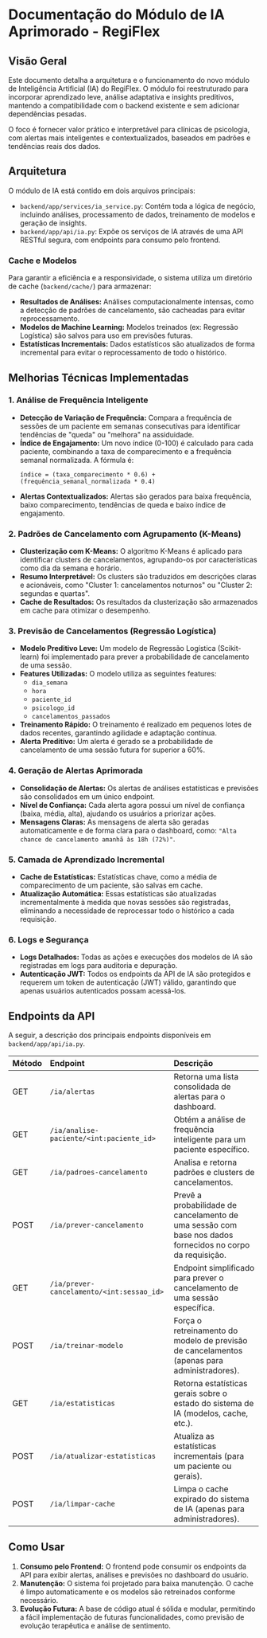 # Documentação do Módulo de IA Aprimorado - RegiFlex

## Visão Geral

Este documento detalha a arquitetura e o funcionamento do novo módulo de Inteligência Artificial (IA) do RegiFlex. O módulo foi reestruturado para incorporar aprendizado leve, análise adaptativa e insights preditivos, mantendo a compatibilidade com o backend existente e sem adicionar dependências pesadas.

O foco é fornecer valor prático e interpretável para clínicas de psicologia, com alertas mais inteligentes e contextualizados, baseados em padrões e tendências reais dos dados.

## Arquitetura

O módulo de IA está contido em dois arquivos principais:

- `backend/app/services/ia_service.py`: Contém toda a lógica de negócio, incluindo análises, processamento de dados, treinamento de modelos e geração de insights.
- `backend/app/api/ia.py`: Expõe os serviços de IA através de uma API RESTful segura, com endpoints para consumo pelo frontend.

### Cache e Modelos

Para garantir a eficiência e a responsividade, o sistema utiliza um diretório de cache (`backend/cache/`) para armazenar:

- **Resultados de Análises:** Análises computacionalmente intensas, como a detecção de padrões de cancelamento, são cacheadas para evitar reprocessamento.
- **Modelos de Machine Learning:** Modelos treinados (ex: Regressão Logística) são salvos para uso em previsões futuras.
- **Estatísticas Incrementais:** Dados estatísticos são atualizados de forma incremental para evitar o reprocessamento de todo o histórico.

## Melhorias Técnicas Implementadas

### 1. Análise de Frequência Inteligente

- **Detecção de Variação de Frequência:** Compara a frequência de sessões de um paciente em semanas consecutivas para identificar tendências de "queda" ou "melhora" na assiduidade.
- **Índice de Engajamento:** Um novo índice (0-100) é calculado para cada paciente, combinando a taxa de comparecimento e a frequência semanal normalizada. A fórmula é:
  ```
  índice = (taxa_comparecimento * 0.6) + (frequência_semanal_normalizada * 0.4)
  ```
- **Alertas Contextualizados:** Alertas são gerados para baixa frequência, baixo comparecimento, tendências de queda e baixo índice de engajamento.

### 2. Padrões de Cancelamento com Agrupamento (K-Means)

- **Clusterização com K-Means:** O algoritmo K-Means é aplicado para identificar clusters de cancelamentos, agrupando-os por características como dia da semana e horário.
- **Resumo Interpretável:** Os clusters são traduzidos em descrições claras e acionáveis, como "Cluster 1: cancelamentos noturnos" ou "Cluster 2: segundas e quartas".
- **Cache de Resultados:** Os resultados da clusterização são armazenados em cache para otimizar o desempenho.

### 3. Previsão de Cancelamentos (Regressão Logística)

- **Modelo Preditivo Leve:** Um modelo de Regressão Logística (Scikit-learn) foi implementado para prever a probabilidade de cancelamento de uma sessão.
- **Features Utilizadas:** O modelo utiliza as seguintes features:
  - `dia_semana`
  - `hora`
  - `paciente_id`
  - `psicologo_id`
  - `cancelamentos_passados`
- **Treinamento Rápido:** O treinamento é realizado em pequenos lotes de dados recentes, garantindo agilidade e adaptação contínua.
- **Alerta Preditivo:** Um alerta é gerado se a probabilidade de cancelamento de uma sessão futura for superior a 60%.

### 4. Geração de Alertas Aprimorada

- **Consolidação de Alertas:** Os alertas de análises estatísticas e previsões são consolidados em um único endpoint.
- **Nível de Confiança:** Cada alerta agora possui um nível de confiança (baixa, média, alta), ajudando os usuários a priorizar ações.
- **Mensagens Claras:** As mensagens de alerta são geradas automaticamente e de forma clara para o dashboard, como: `"Alta chance de cancelamento amanhã às 18h (72%)"`. 

### 5. Camada de Aprendizado Incremental

- **Cache de Estatísticas:** Estatísticas chave, como a média de comparecimento de um paciente, são salvas em cache.
- **Atualização Automática:** Essas estatísticas são atualizadas incrementalmente à medida que novas sessões são registradas, eliminando a necessidade de reprocessar todo o histórico a cada requisição.

### 6. Logs e Segurança

- **Logs Detalhados:** Todas as ações e execuções dos modelos de IA são registradas em logs para auditoria e depuração.
- **Autenticação JWT:** Todos os endpoints da API de IA são protegidos e requerem um token de autenticação (JWT) válido, garantindo que apenas usuários autenticados possam acessá-los.

## Endpoints da API

A seguir, a descrição dos principais endpoints disponíveis em `backend/app/api/ia.py`.

| Método | Endpoint                               | Descrição                                                                                             |
| :----- | :------------------------------------- | :---------------------------------------------------------------------------------------------------- |
| GET    | `/ia/alertas`                          | Retorna uma lista consolidada de alertas para o dashboard.                                            |
| GET    | `/ia/analise-paciente/<int:paciente_id>` | Obtém a análise de frequência inteligente para um paciente específico.                                  |
| GET    | `/ia/padroes-cancelamento`             | Analisa e retorna padrões e clusters de cancelamentos.                                                 |
| POST   | `/ia/prever-cancelamento`              | Prevê a probabilidade de cancelamento de uma sessão com base nos dados fornecidos no corpo da requisição. |
| GET    | `/ia/prever-cancelamento/<int:sessao_id>` | Endpoint simplificado para prever o cancelamento de uma sessão específica.                             |
| POST   | `/ia/treinar-modelo`                   | Força o retreinamento do modelo de previsão de cancelamentos (apenas para administradores).             |
| GET    | `/ia/estatisticas`                     | Retorna estatísticas gerais sobre o estado do sistema de IA (modelos, cache, etc.).                   |
| POST   | `/ia/atualizar-estatisticas`           | Atualiza as estatísticas incrementais (para um paciente ou gerais).                                   |
| POST   | `/ia/limpar-cache`                     | Limpa o cache expirado do sistema de IA (apenas para administradores).                                |

## Como Usar

1. **Consumo pelo Frontend:** O frontend pode consumir os endpoints da API para exibir alertas, análises e previsões no dashboard do usuário.
2. **Manutenção:** O sistema foi projetado para baixa manutenção. O cache é limpo automaticamente e os modelos são retreinados conforme necessário.
3. **Evolução Futura:** A base de código atual é sólida e modular, permitindo a fácil implementação de futuras funcionalidades, como previsão de evolução terapêutica e análise de sentimento.

